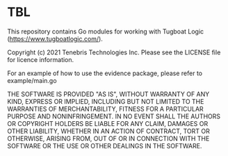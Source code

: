 # TBL

This repository contains Go modules for working with Tugboat Logic (https://www.tugboatlogic.com/).

Copyright (c) 2021 Tenebris Technologies Inc.
Please see the LICENSE file for licence information.

For an example of how to use the evidence package, please refer to example/main.go

THE SOFTWARE IS PROVIDED "AS IS", WITHOUT WARRANTY OF ANY KIND, EXPRESS OR
IMPLIED, INCLUDING BUT NOT LIMITED TO THE WARRANTIES OF MERCHANTABILITY,
FITNESS FOR A PARTICULAR PURPOSE AND NONINFRINGEMENT. IN NO EVENT SHALL THE
AUTHORS OR COPYRIGHT HOLDERS BE LIABLE FOR ANY CLAIM, DAMAGES OR OTHER
LIABILITY, WHETHER IN AN ACTION OF CONTRACT, TORT OR OTHERWISE, ARISING FROM,
OUT OF OR IN CONNECTION WITH THE SOFTWARE OR THE USE OR OTHER DEALINGS IN THE
SOFTWARE.
